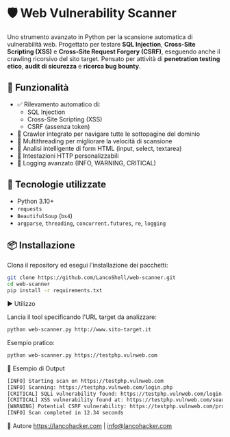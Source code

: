 # 🛡️ Web Vulnerability Scanner

Uno strumento avanzato in Python per la scansione automatica di vulnerabilità web. Progettato per testare **SQL Injection**, **Cross-Site Scripting (XSS)** e **Cross-Site Request Forgery (CSRF)**, eseguendo anche il crawling ricorsivo del sito target. Pensato per attività di **penetration testing etico**, **audit di sicurezza** e **ricerca bug bounty**.

## 🚀 Funzionalità

- ✅ Rilevamento automatico di:
  - SQL Injection
  - Cross-Site Scripting (XSS)
  - CSRF (assenza token)
- 🔎 Crawler integrato per navigare tutte le sottopagine del dominio
- 🔁 Multithreading per migliorare la velocità di scansione
- 🧠 Analisi intelligente di form HTML (input, select, textarea)
- 🪪 Intestazioni HTTP personalizzabili
- 📜 Logging avanzato (INFO, WARNING, CRITICAL)

## 🧰 Tecnologie utilizzate

- Python 3.10+
- `requests`
- `BeautifulSoup` (`bs4`)
- `argparse`, `threading`, `concurrent.futures`, `re`, `logging`

## 📦 Installazione

Clona il repository ed esegui l'installazione dei pacchetti:

```bash
git clone https://github.com/LancoShell/web-scanner.git
cd web-scanner
pip install -r requirements.txt
```

▶️ Utilizzo

Lancia il tool specificando l'URL target da analizzare:
```bash
python web-scanner.py http://www.sito-target.it
```
Esempio pratico:
```bash
python web-scanner.py https://testphp.vulnweb.com
```
🧪 Esempio di Output
```bash
[INFO] Starting scan on https://testphp.vulnweb.com
[INFO] Scanning: https://testphp.vulnweb.com/login.php
[CRITICAL] SQLi vulnerability found: https://testphp.vulnweb.com/login.php?vulntest=' OR '1'='1
[CRITICAL] XSS vulnerability found at: https://testphp.vulnweb.com/search.php
[WARNING] Potential CSRF vulnerability: https://testphp.vulnweb.com/profile
[INFO] Scan completed in 12.34 seconds
```
👤 Autore
https://lancohacker.com  |  info@lancohacker.com
